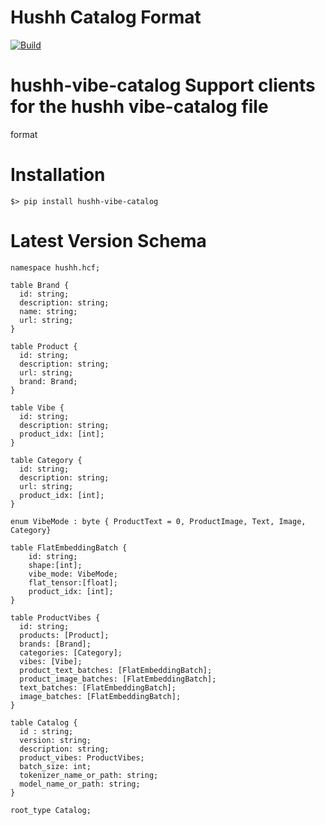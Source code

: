 # Hushh Catalog Format


[![Build](https://github.com/hushh-labs/hushh-vibe-catalog-reader/actions/workflows/main.yml/badge.svg)](https://github.com/hushh-labs/hushh-vibe-catalog-reader/actions/workflows/main.yml)

# hushh-vibe-catalog Support clients for the hushh vibe-catalog file
format

<!-- There is documentation [available](https://hushh-labs.github.io/hushh-vibe-catalog-reader/reference) -->

# Installation

``` python3
$> pip install hushh-vibe-catalog
```

# Latest Version Schema

``` flatbuffer
namespace hushh.hcf;

table Brand {
  id: string;
  description: string;
  name: string;
  url: string;
}

table Product {
  id: string;
  description: string;
  url: string;
  brand: Brand;
}

table Vibe {
  id: string;
  description: string;
  product_idx: [int];
}

table Category {
  id: string;
  description: string;
  url: string;
  product_idx: [int];
}

enum VibeMode : byte { ProductText = 0, ProductImage, Text, Image, Category}

table FlatEmbeddingBatch {
    id: string;
    shape:[int];
    vibe_mode: VibeMode;
    flat_tensor:[float];
    product_idx: [int];
}

table ProductVibes {
  id: string;
  products: [Product];
  brands: [Brand];
  categories: [Category];
  vibes: [Vibe];
  product_text_batches: [FlatEmbeddingBatch];
  product_image_batches: [FlatEmbeddingBatch];
  text_batches: [FlatEmbeddingBatch];
  image_batches: [FlatEmbeddingBatch];
}

table Catalog {
  id : string;
  version: string;
  description: string;
  product_vibes: ProductVibes;
  batch_size: int;
  tokenizer_name_or_path: string;
  model_name_or_path: string;
}

root_type Catalog;
```
